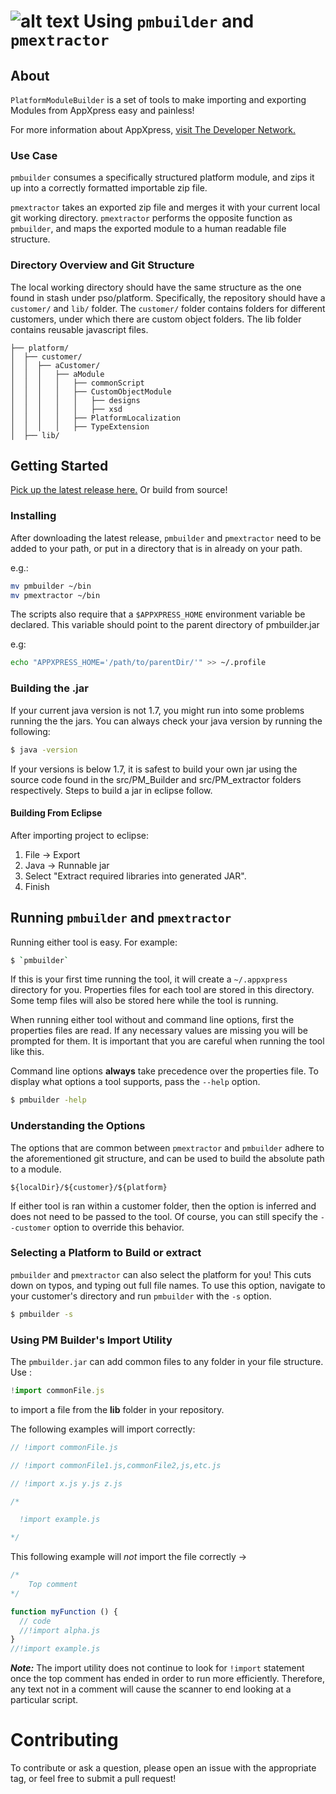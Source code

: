 ![alt text](http://developer.gtnexus.com/sites/default/files/GTNexusDeveloperNetwork.jpg "GTNexus Developer Network")
Using `pmbuilder` and `pmextractor`
============
## About

`PlatformModuleBuilder` is a set of tools to make importing and exporting Modules from AppXpress easy and painless!

For more information about AppXpress, [visit The Developer Network.](http://developer.gtnexus.com/)

### Use Case

``pmbuilder`` consumes a specifically structured platform module, and zips it up into a correctly formatted importable zip file.

``pmextractor`` takes an exported zip file and merges it with your
current local git working directory. ``pmextractor`` performs the opposite function
as ``pmbuilder``, and maps the exported module to a human readable file structure.

### Directory Overview and Git Structure

The local working directory should have the same structure as the one found in stash under pso/platform. Specifically,
the repository should have a `customer/` and `lib/` folder. The `customer/` folder
contains folders for different customers, under which there are custom object
folders. The lib folder contains reusable javascript files.

```
├── platform/
│  ├── customer/
│  │  ├── aCustomer/
│  │  │   ├── aModule
│  │  │   │   ├── commonScript
│  │  │   │   ├── CustomObjectModule
│  │  │   │   │   ├── designs
│  │  │   │   │   ├── xsd
│  │  │   │   ├── PlatformLocalization
│  │  │   │   ├── TypeExtension
│  ├── lib/
```

## Getting Started
[Pick up the latest release here.](https://github.com/AppXpress/PlatformModuleBuilder/releases/latest) Or build from source!

### Installing
After downloading the latest release, `pmbuilder` and `pmextractor` need to be added to your path, or put in a directory that is in already on your path.

e.g.:

```bash
mv pmbuilder ~/bin
mv pmextractor ~/bin
```

The scripts also require that a `$APPXPRESS_HOME` environment variable be declared. This variable should point to the parent directory of pmbuilder.jar

e.g:
```bash
echo "APPXPRESS_HOME='/path/to/parentDir/'" >> ~/.profile
```

### Building the .jar

If your current java version is not 1.7, you might run into
some problems running the the jars. You can always check your java version by
running the following:

```bash
$ java -version
```

If your versions is below 1.7, it is safest to build your own jar using the source code found
in the src/PM_Builder and src/PM_extractor folders respectively. Steps to build a jar in eclipse follow.

#### Building From Eclipse

After importing project to eclipse:
1. File -> Export
2. Java -> Runnable jar
3. Select "Extract required libraries into generated JAR".
4. Finish

## Running `pmbuilder` and `pmextractor`

Running either tool is easy. For example:

```bash
$ `pmbuilder`
```
If this is your first time running the tool, it will create a `~/.appxpress` directory for you. Properties files for each tool are stored in this directory. Some temp files will also be stored here while the tool is running.

When running either tool without and command line options, first the properties files are read.
If any necessary values are missing you will be prompted for them. It is important
that you are careful when running the tool like this.

Command line options **always** take precedence over the properties file. To display what options
a tool supports, pass the `--help` option.

```bash
$ pmbuilder -help
```

### Understanding the Options
The options that are common between `pmextractor` and `pmbuilder` adhere to the aforementioned git structure, and can be used to build the absolute path to a module.
```
${localDir}/${customer}/${platform}
```

If either tool is ran within a customer folder, then the option is inferred and does not need to be passed to the tool. Of course, you can still specify the `--customer` option to override this behavior.

### Selecting a Platform to Build or extract
`pmbuilder` and `pmextractor` can also select the platform for you! This cuts down on typos, and typing out full file names. To use this option, navigate to your customer's directory and run `pmbuilder` with the `-s` option.

```bash
$ pmbuilder -s
```

### Using PM Builder's Import Utility

The `pmbuilder.jar` can add common files to any folder in your file structure. Use :

```javascript
!import commonFile.js
```

to import a file from the **lib** folder in your repository.

The following examples will import correctly:

```javascript
// !import commonFile.js

// !import commonFile1.js,commonFile2,js,etc.js

// !import x.js y.js z.js

/*

  !import example.js

*/
```

This following example will *not* import the file correctly ->

```javascript
/*
    Top comment
*/

function myFunction () {
  // code
  //!import alpha.js
}
//!import example.js
```

<b>*Note:*</b> The import utility does not continue to look for `!import` statement
once the top comment has ended in order to run more efficiently. Therefore,
any text not in a comment will cause the scanner to end looking at a
particular script.

Contributing
============

To contribute or ask a question, please open an issue with the appropriate tag,
or feel free to submit a pull request!

